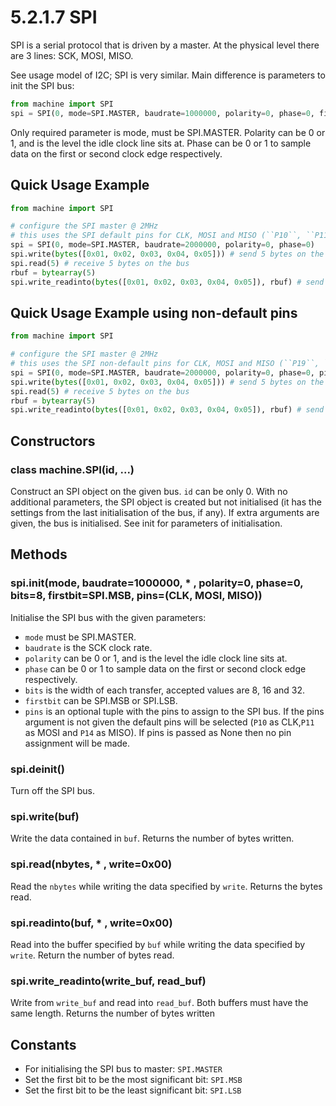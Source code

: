 # 5.2.1.7 SPI

SPI is a serial protocol that is driven by a master. At the physical level there are 3 lines: SCK, MOSI, MISO.

See usage model of I2C; SPI is very similar. Main difference is parameters to init the SPI bus:

```python
from machine import SPI
spi = SPI(0, mode=SPI.MASTER, baudrate=1000000, polarity=0, phase=0, firstbit=SPI.MSB)
```

Only required parameter is mode, must be SPI.MASTER. Polarity can be 0 or 1, and is the level the idle clock line sits at. Phase can be 0 or 1 to sample data on the first or second clock edge respectively.

## Quick Usage Example

```python
from machine import SPI

# configure the SPI master @ 2MHz
# this uses the SPI default pins for CLK, MOSI and MISO (``P10``, ``P11`` and ``P14``)
spi = SPI(0, mode=SPI.MASTER, baudrate=2000000, polarity=0, phase=0)
spi.write(bytes([0x01, 0x02, 0x03, 0x04, 0x05])) # send 5 bytes on the bus
spi.read(5) # receive 5 bytes on the bus
rbuf = bytearray(5)
spi.write_readinto(bytes([0x01, 0x02, 0x03, 0x04, 0x05]), rbuf) # send a receive 5 bytes
```

## Quick Usage Example using non-default pins

```python
from machine import SPI

# configure the SPI master @ 2MHz
# this uses the SPI non-default pins for CLK, MOSI and MISO (``P19``, ``P20`` and ``P21``)
spi = SPI(0, mode=SPI.MASTER, baudrate=2000000, polarity=0, phase=0, pins=('P19','P20','P21'))
spi.write(bytes([0x01, 0x02, 0x03, 0x04, 0x05])) # send 5 bytes on the bus
spi.read(5) # receive 5 bytes on the bus
rbuf = bytearray(5)
spi.write_readinto(bytes([0x01, 0x02, 0x03, 0x04, 0x05]), rbuf) # send a receive 5 bytes
```

## Constructors

### class machine.SPI\(id, ...\)

Construct an SPI object on the given bus. `id` can be only 0. With no additional parameters, the SPI object is created but not initialised \(it has the settings from the last initialisation of the bus, if any\). If extra arguments are given, the bus is initialised. See init for parameters of initialisation.

## Methods

### spi.init\(mode, baudrate=1000000, \* , polarity=0, phase=0, bits=8, firstbit=SPI.MSB, pins=\(CLK, MOSI, MISO\)\)

Initialise the SPI bus with the given parameters:

* `mode` must be SPI.MASTER.
* `baudrate` is the SCK clock rate.
* `polarity` can be 0 or 1, and is the level the idle clock line sits at.
* `phase` can be 0 or 1 to sample data on the first or second clock edge respectively.
* `bits` is the width of each transfer, accepted values are 8, 16 and 32.
* `firstbit` can be SPI.MSB or SPI.LSB.
* `pins` is an optional tuple with the pins to assign to the SPI bus. If the pins argument is not given the default pins will be selected \(`P10` as CLK,`P11` as MOSI and `P14` as MISO\). If pins is passed as None then no pin assignment will be made.

### spi.deinit\(\)

Turn off the SPI bus.

### spi.write\(buf\)

Write the data contained in `buf`. Returns the number of bytes written.

### spi.read\(nbytes, \* , write=0x00\)

Read the `nbytes` while writing the data specified by `write`. Returns the bytes read.

### spi.readinto\(buf, \* , write=0x00\)

Read into the buffer specified by `buf` while writing the data specified by `write`. Return the number of bytes read.

### spi.write\_readinto\(write\_buf, read\_buf\)

Write from `write_buf` and read into `read_buf`. Both buffers must have the same length. Returns the number of bytes written

## Constants

* For initialising the SPI bus to master: `SPI.MASTER`
* Set the first bit to be the most significant bit: `SPI.MSB`
* Set the first bit to be the least significant bit: `SPI.LSB`

